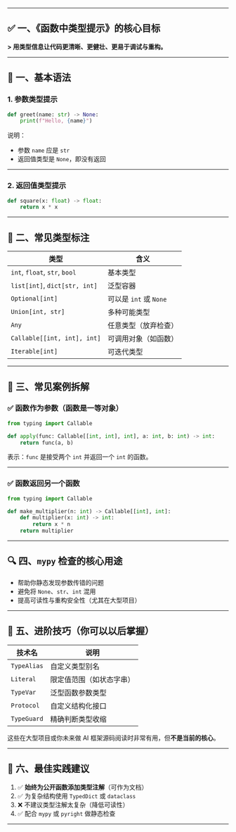 
---

## ✅ 一、《函数中类型提示》的核心目标

**> **用类型信息让代码更清晰、更健壮、更易于调试与重构。****

---

## 🧠 一、基本语法

### 1. 参数类型提示

```python
def greet(name: str) -> None:
    print(f"Hello, {name}")
```

说明：

* 参数 `name` 应是 `str`
* 返回值类型是 `None`，即没有返回

---

### 2. 返回值类型提示

```python
def square(x: float) -> float:
    return x * x
```

---

## 🧰 二、常见类型标注

| 类型                            | 含义                 |
| ----------------------------- | ------------------ |
| `int`, `float`, `str`, `bool` | 基本类型               |
| `list[int]`, `dict[str, int]` | 泛型容器               |
| `Optional[int]`               | 可以是 `int` 或 `None` |
| `Union[int, str]`             | 多种可能类型             |
| `Any`                         | 任意类型（放弃检查）         |
| `Callable[[int, int], int]`   | 可调用对象（如函数）         |
| `Iterable[int]`               | 可迭代类型              |

---

## 🔄 三、常见案例拆解

### ✅ 函数作为参数（函数是一等对象）

```python
from typing import Callable

def apply(func: Callable[[int, int], int], a: int, b: int) -> int:
    return func(a, b)
```

表示：`func` 是接受两个 `int` 并返回一个 `int` 的函数。

---

### ✅ 函数返回另一个函数

```python
from typing import Callable

def make_multiplier(n: int) -> Callable[[int], int]:
    def multiplier(x: int) -> int:
        return x * n
    return multiplier
```

---

## 🔍 四、`mypy` 检查的核心用途

* 帮助你静态发现参数传错的问题
* 避免将 `None`、`str`、`int` 混用
* 提高可读性与重构安全性（尤其在大型项目）

---

## 📌 五、进阶技巧（你可以以后掌握）

| 技术名         | 说明           |
| ----------- | ------------ |
| `TypeAlias` | 自定义类型别名      |
| `Literal`   | 限定值范围（如状态字串） |
| `TypeVar`   | 泛型函数参数类型     |
| `Protocol`  | 自定义结构化接口     |
| `TypeGuard` | 精确判断类型收缩     |

这些在大型项目或你未来做 AI 框架源码阅读时非常有用，但**不是当前的核心**。

---

## 📎 六、最佳实践建议

1. ✅ **始终为公开函数添加类型注解**（可作为文档）
2. ✅ 为复杂结构使用 `TypedDict` 或 `dataclass`
3. ❌ 不建议类型注解太复杂（降低可读性）
4. ✅ 配合 `mypy` 或 `pyright` 做静态检查

---